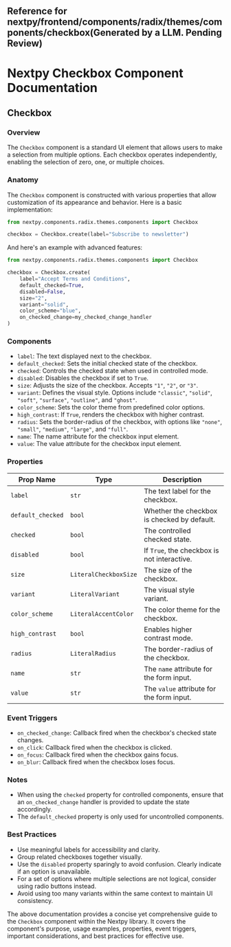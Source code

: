 ##  Reference for nextpy/frontend/components/radix/themes/components/checkbox(Generated by a LLM. Pending Review)

# Nextpy Checkbox Component Documentation

## Checkbox

### Overview

The `Checkbox` component is a standard UI element that allows users to make a selection from multiple options. Each checkbox operates independently, enabling the selection of zero, one, or multiple choices.

### Anatomy

The `Checkbox` component is constructed with various properties that allow customization of its appearance and behavior. Here is a basic implementation:

```python
from nextpy.components.radix.themes.components import Checkbox

checkbox = Checkbox.create(label="Subscribe to newsletter")
```

And here's an example with advanced features:

```python
from nextpy.components.radix.themes.components import Checkbox

checkbox = Checkbox.create(
    label="Accept Terms and Conditions",
    default_checked=True,
    disabled=False,
    size="2",
    variant="solid",
    color_scheme="blue",
    on_checked_change=my_checked_change_handler
)
```

### Components

- `label`: The text displayed next to the checkbox.
- `default_checked`: Sets the initial checked state of the checkbox.
- `checked`: Controls the checked state when used in controlled mode.
- `disabled`: Disables the checkbox if set to `True`.
- `size`: Adjusts the size of the checkbox. Accepts `"1"`, `"2"`, or `"3"`.
- `variant`: Defines the visual style. Options include `"classic"`, `"solid"`, `"soft"`, `"surface"`, `"outline"`, and `"ghost"`.
- `color_scheme`: Sets the color theme from predefined color options.
- `high_contrast`: If `True`, renders the checkbox with higher contrast.
- `radius`: Sets the border-radius of the checkbox, with options like `"none"`, `"small"`, `"medium"`, `"large"`, and `"full"`.
- `name`: The name attribute for the checkbox input element.
- `value`: The value attribute for the checkbox input element.

### Properties

| Prop Name         | Type                   | Description                                             |
|-------------------|------------------------|---------------------------------------------------------|
| `label`           | `str`                  | The text label for the checkbox.                        |
| `default_checked` | `bool`                 | Whether the checkbox is checked by default.             |
| `checked`         | `bool`                 | The controlled checked state.                           |
| `disabled`        | `bool`                 | If `True`, the checkbox is not interactive.             |
| `size`            | `LiteralCheckboxSize`  | The size of the checkbox.                               |
| `variant`         | `LiteralVariant`       | The visual style variant.                               |
| `color_scheme`    | `LiteralAccentColor`   | The color theme for the checkbox.                       |
| `high_contrast`   | `bool`                 | Enables higher contrast mode.                           |
| `radius`          | `LiteralRadius`        | The border-radius of the checkbox.                      |
| `name`            | `str`                  | The `name` attribute for the form input.                |
| `value`           | `str`                  | The `value` attribute for the form input.               |

### Event Triggers

- `on_checked_change`: Callback fired when the checkbox's checked state changes.
- `on_click`: Callback fired when the checkbox is clicked.
- `on_focus`: Callback fired when the checkbox gains focus.
- `on_blur`: Callback fired when the checkbox loses focus.

### Notes

- When using the `checked` property for controlled components, ensure that an `on_checked_change` handler is provided to update the state accordingly.
- The `default_checked` property is only used for uncontrolled components.

### Best Practices

- Use meaningful labels for accessibility and clarity.
- Group related checkboxes together visually.
- Use the `disabled` property sparingly to avoid confusion. Clearly indicate if an option is unavailable.
- For a set of options where multiple selections are not logical, consider using radio buttons instead.
- Avoid using too many variants within the same context to maintain UI consistency.

The above documentation provides a concise yet comprehensive guide to the `Checkbox` component within the Nextpy library. It covers the component's purpose, usage examples, properties, event triggers, important considerations, and best practices for effective use.